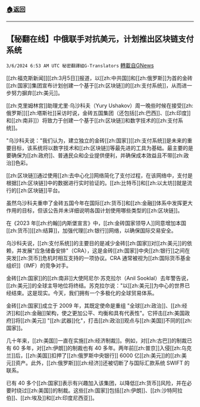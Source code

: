 ###  [:house:返回](README.md)
---


## 【秘翻在线】中俄联手对抗美元，计划推出区块链支付系统
`3/6/2024 6:53 AM UTC 秘密翻譯組G-Translators` [轉載自GNews](https://gnews.org/articles/2369574)

[[zh:福克斯新闻]][[zh:3月5日]]报道，以[[zh:中共国]]和[[zh:俄罗斯]]为首的金砖[[zh:国家]]集团宣布计划创建一个基于[[zh:区块链]]的[[zh:支付系统]]，从而进一步努力摒弃[[zh:美元]]。

[[zh:克里姆林宫]]助理尤里·乌沙科夫（Yury Ushakov）周一晚些时候在接受[[zh:俄罗斯]][[zh:塔斯社]]采访时说，金砖五国集团（还包括[[zh:巴西]]、[[zh:印度]]和[[zh:南非]]）将致力于创建一个基于[[zh:区块链]]和数字技术的[[zh:支付系统]]。

"乌沙科夫说："我们认为，建立独立的金砖[[zh:国家]][[zh:支付系统]]是未来的重要目标，该系统将以数字技术和[[zh:区块链]]等最先进的工具为基础。最主要的是要确保为[[zh:政府]]、普通民众和企业提供便利，并确保成本效益且不带[[zh:政治]]色彩。

[[zh:区块链]]通过使用[[zh:去中心化]]网络简化了支付过程，在该网络中，支付是根据[[zh:区块链]]中的数据进行实时验证的。[[zh:比特币]]和[[zh:以太坊]]就是流行的[[zh:区块链]]平台。

虽然乌沙科夫重申了金砖五国今年在国际[[zh:货币]]和[[zh:金融]]体系中发挥更大作用的目标，但该公告并未详细说明各国计划使用哪些类型的[[zh:区块链]]。

在《2023 年[[zh:约翰]]内斯堡宣言》中，[[zh:金砖国家领导人]]同意增加本国[[zh:货币]][[zh:结算]]，加强代理[[zh:银行]]网络，以确保国际交易安全。

乌沙科夫说，[[zh:支付系统]]的主要目的是减少金砖[[zh:国家]]对[[zh:美元]]的依赖，并发展"应急储备安排"（CRA），这是金砖[[zh:国家]]中央[[zh:银行]]之间在突发[[zh:货币]]危机时相互支持的一项协议。CRA 通常被视为[[zh:国际货币基金组织]]（IMF）的竞争对手。

金砖[[zh:国家]]的[[zh:南非]]大使阿尼尔·苏克拉尔（Anil Sooklal）去年警告说，[[zh:美元]]的全球主导地位将终结。苏克拉尔说："以[[zh:美元]]为中心的世界已经结束。这是现实。今天，我们拥有一个多极化的全球贸易体系。

金砖[[zh:国家]]成立于 2009 年，其既定使命是重组 "全球[[zh:政治]]、[[zh:经济]]和[[zh:金融]]架构，使之更加公平、均衡和具有代表性"。它抨击[[zh:美国政府]]将[[zh:美元]] "[[zh:武器]]化"，打击[[zh:政治]]观点与[[zh:美国]]不同的[[zh:国家]]。

几十年来，[[zh:美国]]一直在实施[[zh:经济制裁]]。例如，对[[zh:古巴]]的制裁已有 60 多年，对[[zh:伊朗]]的制裁也有 40 多年。两年前[[zh:普京]]入侵[[zh:乌克兰]]后，[[zh:美国]]扣押了[[zh:俄罗斯中央银行]] 6000 亿[[zh:美元]]的[[zh:美元]]资产。此外，[[zh:俄罗斯]][[zh:经济]]还被切断了与国际汇款系统 SWIFT 的联系。

已有 40 多个[[zh:国家]]表示有兴趣加入该集团，以降低[[zh:货币]]风险，并在必要时绕过[[zh:美国]]的制裁。这些[[zh:国家]]包括[[zh:伊朗]]、[[zh:沙特阿拉伯]]、[[zh:埃及]]和[[zh:印度尼西亚]]。

